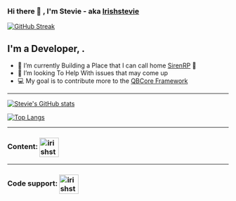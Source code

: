 ### Hi there 👋 , I'm Stevie - aka [Irishstevie][website]

[![GitHub Streak](https://streak-stats.demolab.com?user=irishstevie)](https://git.io/streak-stats)

## I'm a Developer, .

- 🌱 I’m currently Building a Place that I can call home [SirenRP] 🤣
- 👯 I’m looking To Help With issues that may come up
- 💻 My goal is to contribute more to the [QBCore Framework][QBCore]

---

[![Stevie's GitHub stats](https://github-readme-stats.vercel.app/api?username=irishstevie&theme=radical)](https://github.com/irishstevie)

[![Top Langs](https://github-readme-stats.vercel.app/api/top-langs/?username=irishstevie&layout=compact&theme=radical)](https://github.com/irishstevie)

---

### Content: [<img align="center" alt="irishstevie | YouTube" width="44px" src="https://cdn.jsdelivr.net/npm/simple-icons@v3/icons/youtube.svg" />][youtube]

---

### Code support: [<img align="center" alt="irishstevie | Twitter" width="44px" src="https://cdn.jsdelivr.net/npm/simple-icons@v3/icons/discord.svg" />][discord]


[website]: https://discord.gg/Uf3pycqG/
[QBCore]: https://discord.gg/qbcore
[discord]: https://discord.gg/Uf3pycqG
[youtube]: https://www.youtube.com/channel/UCZ2DuNMYTba13oDO_UX6HZg
[sirenrp]: https://discord.gg/sirenrp
